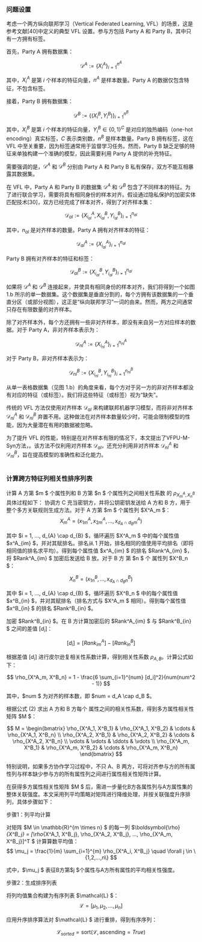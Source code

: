 ### 问题设置

考虑一个两方纵向联邦学习（Vertical Federated Learning, VFL）的场景，这是参考文献[40]中定义的典型 VFL 设置。参与方包括 Party A 和 Party B，其中只有一方拥有标签。

首先，Party A 拥有数据集：

$$
\mathcal{D}^A := \{X^A_i\}_{i=1}^{n^A}
$$

其中，$X^A_i$ 是第 $i$ 个样本的特征向量，$n^A$ 是样本数量。Party A 的数据仅包含特征，不包含标签。

接着，Party B 拥有数据集：

$$
\mathcal{D}^B := \{(X^B_i, Y^B_i)\}_{i=1}^{n^B}
$$

其中，$X^B_i$ 是第 $i$ 个样本的特征向量，$Y^B_i \in \{0,1\}^C$ 是对应的独热编码（one-hot encoding）真实标签，$C$ 表示类别数，$n^B$ 是样本数量。Party B 拥有标签，这在 VFL 中至关重要，因为标签通常用于监督学习任务。然而，Party B 缺乏足够的特征来单独构建一个准确的模型，因此需要利用 Party A 提供的补充特征。

需要强调的是，$\mathcal{D}^A$ 和 $\mathcal{D}^B$ 分别由 Party A 和 Party B 私有保存，双方不能互相暴露其数据集。

在 VFL 中，Party A 和 Party B 的数据集 $\mathcal{D}^A$ 和 $\mathcal{D}^B$ 包含了不同样本的特征。为了进行联合学习，需要将具有相同身份的样本对齐。假设通过隐私保护的加密实体匹配技术[30]，双方已经完成了样本对齐，得到了对齐样本集：

$$
\mathcal{D}_{al} := \{X^A_{i_{al}}, X^B_{i_{al}}, Y^B_{i_{al}}\}_{i=1}^{n_{al}}
$$

其中，$n_{al}$ 是对齐样本的数量。Party A 拥有对齐样本的特征：

$$
\mathcal{D}^A_{al} := \{X^A_{i_{al}}\}_{i=1}^{n_{al}}
$$

Party B 拥有对齐样本的特征和标签：

$$
\mathcal{D}^B_{al} := \{X^B_{i_{al}}, Y^B_{i_{al}}\}_{i=1}^{n_{al}}
$$

如果将 $\mathcal{D}^A$ 和 $\mathcal{D}^B$ 连接起来，并使具有相同身份的样本对齐，我们将得到一个如图 1.b 所示的单一数据集。这个数据集是垂直分割的，每个方拥有该数据集的一个垂直分区（或部分视图），这正是“纵向联邦学习”一词的由来。然而，两方之间通常只存在有限数量的对齐样本。

除了对齐样本外，每个方还拥有一些非对齐样本，即没有来自另一方对应样本的数据。对于 Party A，非对齐样本表示为：

$$
\mathcal{D}^A_{nl} := \{X^A_{i_{nl}}\}_{i=1}^{n^A_{nl}}
$$

对于 Party B，非对齐样本表示为：

$$
\mathcal{D}^B_{nl} := \{X^B_{i_{nl}}, Y^B_{i_{nl}}\}_{i=1}^{n^B_{nl}}
$$

从单一表格数据集（见图 1.b）的角度来看，每个方对于另一方的非对齐样本都没有对应的特征（或标签）。我们将这些特征（或标签）视为“缺失”。

传统的 VFL 方法仅使用对齐样本 $\mathcal{D}_{al}$ 来构建联邦机器学习模型，而将非对齐样本 $\mathcal{D}^A_{nl}$ 和 $\mathcal{D}^B_{nl}$ 弃置不用。这种做法在对齐样本数量较少时，可能会限制模型的性能，因为大量潜在有用的数据被忽略。

为了提升 VFL 的性能，特别是在对齐样本有限的情况下，本文提出了VFPU-M-Syn方法，。该方法不仅利用对齐样本 $\mathcal{D}_{al}$，还充分利用非对齐样本 $\mathcal{D}^A_{nl}$ 和 $\mathcal{D}^B_{nl}$，旨在提高模型的准确性和泛化能力。

# 





### 计算跨方特征列相关性排序列表

计算 A 方第 $m $ 个属性列和 B 方第 $n $ 个属性列之间相关性系数  的 ${\rho _{X_m^A,X_n^B}}$ 具体过程如下：  协调方 C 充当密钥方，并将公钥密钥发送给 A 方和 B 方，用于整个多方关联规则生成方法。对于 A 方第 $m $ 个属性列 $X^A_m $：
$$
X^A_m = (x^A_{1m}, x^A_{2m}, ..., x^A_{d_{A} \cap d_{B} m})
$$

其中 $i = 1, ..., d_{A} \cap d_{B} $，循环遍历 $X^A_m $ 中的每个属性值 $x^A_{im} $，并对其赋排名。排名从 1 开始，排名相同的值使用平均排名（即将相同值的排名求平均）。得到每个属性值 $x^A_{im} $ 的排名 $Rank^A_{im} $，将 $Rank^A_{im} $  加密后发送给 B 放。对于 B 方 第 $n $ 个 属性列 $X^B_n $：

$$
X^B_n = (x^B_{1n}, ..., x^B_{d_{A} \cap d_{B} n})
$$

其中 $i = 1, ..., d_{A} \cap d_{B} $，循环遍历 $X^B_n $ 中的每个属性值 $x^B_{in} $，并对其赋排名（排名方式与 $X^A_m $ 相同）。得到每个属性值 $x^B_{in} $ 的排名 $Rank^B_{in} $。

加密 $Rank^B_{in} $。在 B 方计算加密后的 $Rank^A_{im} $ 与 $Rank^B_{in} $ 之间的差值 $[d_i]$：

$$
[d_i] = [Rank^A_{im}] - [Rank^B_{in}]
$$

根据差值 $[d_i]$ 进行皮尔逊复相关性系数计算，得到相关性系数 $\rho_{A, B}$。计算公式如下：

$$
\rho_{X^A_m, X^B_n} = 1 - \frac{6 \sum_{i=1}^{num} [d_i]^2}{num(num^2 - 1)}
$$

其中，$num $ 为对齐的样本数，即 $num = d_A \cap d_B $。

根据公式 (2) 求出 A 方和 B 方每个 属性之间的相关性系数，得到多方属性相关性矩阵 $M $：

$$
M =
\begin{bmatrix}
\rho_{X^A_1, X^B_1} & \rho_{X^A_1, X^B_2} & \cdots & \rho_{X^A_1, X^B_n} \\
\rho_{X^A_2, X^B_1} & \rho_{X^A_2, X^B_2} & \cdots & \rho_{X^A_2, X^B_n} \\
\vdots & \vdots & \ddots & \vdots \\
\rho_{X^A_m, X^B_1} & \rho_{X^A_m, X^B_2} & \cdots & \rho_{X^A_m, X^B_n}
\end{bmatrix}
$$

特别说明，如果多方协作学习过程中，不只 A、B 两方，可将对齐参与方的所有属性列与样本缺少参与方的所有属性列之间进行属性相关性矩阵计算。

在获得多方属性相关性矩阵 $M $ 后，需进一步量化B方各属性列与A方属性集的整体关联强度。本文采用列平均策略对矩阵进行降维处理，并按关联强度升序排列，具体步骤如下：

步骤1：列平均计算  

对矩阵 $M \in \mathbb{R}^{m \times n} $ 的每一列 $\boldsymbol{\rho}_{X^B_j} = [\rho_{X^A_1, X^B_j}, \rho_{X^A_2, X^B_j}, ..., \rho_{X^A_m, X^B_j}]^T $ 计算算数平均值：
$$
\mu_j = \frac{1}{m} \sum_{i=1}^{m} \rho_{X^A_i, X^B_j} \quad \forall j \in \{1,2,...,n\}
$$

式中，$\mu_j $ 表征B方第$j $个属性与A方所有属性的平均相关性强度。

步骤2：生成排序列表  

将列均值集合构建为有序列表 $\mathcal{L} $：
$$
\mathcal{L} = [\mu_1, \mu_2, ..., \mu_n]
$$

应用升序排序算法对 $\mathcal{L} $ 进行重排，得到有序序列：

$$
\mathcal{L}_{sorted} = \text{sort}(\mathcal{L}, \text{ascending}=True)
$$

